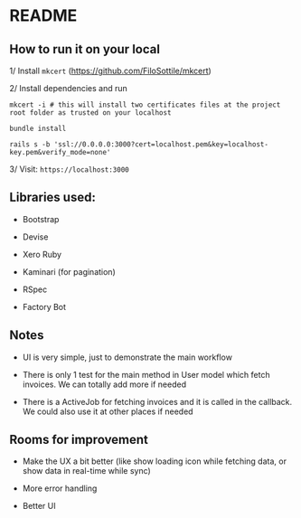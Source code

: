 # README

## How to run it on your local

1/ Install `mkcert` (https://github.com/FiloSottile/mkcert)

2/ Install dependencies and run
```
mkcert -i # this will install two certificates files at the project root folder as trusted on your localhost

bundle install

rails s -b 'ssl://0.0.0.0:3000?cert=localhost.pem&key=localhost-key.pem&verify_mode=none'

```

3/ Visit: `https://localhost:3000`

## Libraries used:

+ Bootstrap

+ Devise

+ Xero Ruby

+ Kaminari (for pagination)

+ RSpec

+ Factory Bot

## Notes

+ UI is very simple, just to demonstrate the main workflow

+ There is only 1 test for the main method in User model which fetch invoices. We can totally add more if needed

+ There is a ActiveJob for fetching invoices and it is called in the callback. We could also use it at other places if needed

## Rooms for improvement

+ Make the UX a bit better (like show loading icon while fetching data, or show data in real-time while sync)

+ More error handling

+ Better UI